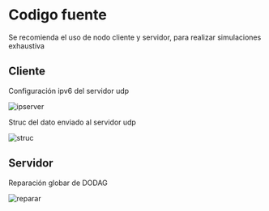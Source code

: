 # Codigo fuente

Se recomienda el uso de nodo cliente y servidor, para realizar simulaciones exhaustiva

## Cliente

Configuración ipv6 del servidor udp 

![ipserver](https://drive.google.com/uc?export=view&id=14syyCqk0uw49fSvdhdB7_MEFzOZoBNQT)

Struc del dato enviado al servidor udp 

![struc](https://drive.google.com/uc?export=view&id=14tZ85Yk7cCbLK2YkGsfHz6oGSwZvKoxN)

## Servidor

Reparación globar de DODAG

![reparar](https://drive.google.com/uc?export=view&id=156iBzxi4xJQEqa1WKO9YVibGZJvBzz6W)
